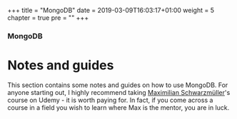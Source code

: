 +++
title = "MongoDB"
date = 2019-03-09T16:03:17+01:00
weight = 5
chapter = true
pre = "<b></b>"
+++

### MongoDB

# Notes and guides

This section contains some notes and guides on how to use MongoDB. For anyone starting out, I highly recommend taking [Maximilian Schwarzmüller](https://www.udemy.com/user/academind/)'s course on Udemy - it is worth paying for. In fact, if you come across a course in a field you wish to learn where Max is the mentor, you are in luck.